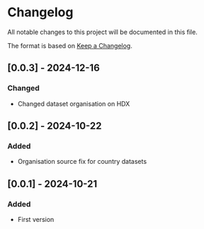 # Changelog

All notable changes to this project will be documented in this file.

The format is based on [Keep a Changelog](https://keepachangelog.com/en/1.0.0/).

## [0.0.3] - 2024-12-16

### Changed

- Changed dataset organisation on HDX

## [0.0.2] - 2024-10-22

### Added

- Organisation source fix for country datasets

## [0.0.1] - 2024-10-21

### Added

- First version
